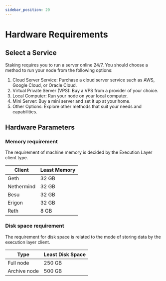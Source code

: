 ```yaml
---
sidebar_position: 20
---
```


# Hardware Requirements

## Select a Service

Staking requires you to run a server online 24/7. You should choose a method to run your node from the following options:

1.	Cloud Server Service: Purchase a cloud server service such as AWS, Google Cloud, or Oracle Cloud.
2.	Virtual Private Server (VPS): Buy a VPS from a provider of your choice.
3.	Local Computer: Run your node on your local computer.
4.	Mini Server: Buy a mini server and set it up at your home.
5.	Other Options: Explore other methods that suit your needs and capabilities.

## Hardware Parameters

### Memory requirement

The requirement of machine memory is decided by the Execution Layer client type.

| Client | Least Memory |
| --- | --- |
| Geth | 32 GB |
| Nethermind | 32 GB |
| Besu | 32 GB |
| Erigon | 32 GB |
| Reth | 8 GB |

### Disk space requirement

The requirement for disk space is related to the mode of storing data by the execution layer client.

| Type | Least Disk Space |
| --- | --- |
| Full node | 250 GB |
| Archive node | 500 GB |

